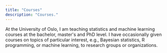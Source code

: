 ```yaml
---
title: "Courses"
description: "Courses."
---
```


At the University of Oslo, I am teaching statistics and machine learning courses at the bachelor, master's and PhD level. I have occasionally given courses on topics of particular interest, e.g., Bayesian statistics, R programming, or machine learning, to research groups or organizations.